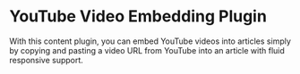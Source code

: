 YouTube Video Embedding Plugin
==============================

With this content plugin, you can embed YouTube videos into articles simply by copying and pasting a video URL from YouTube into an article with fluid responsive support.
